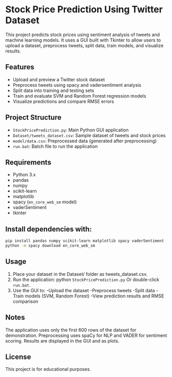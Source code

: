 # Stock Price Prediction Using Twitter Dataset

This project predicts stock prices using sentiment analysis of tweets and machine learning models. It uses a GUI built with Tkinter to allow users to upload a dataset, preprocess tweets, split data, train models, and visualize results.

## Features

- Upload and preview a Twitter stock dataset
- Preprocess tweets using spacy and vadersentiment analysis
- Split data into training and testing sets
- Train and evaluate SVM and Random Forest regression models
- Visualize predictions and compare RMSE errors

## Project Structure


- `StockPricePrediction.py`: Main Python GUI application
- `Dataset/tweets_dataset.csv`: Sample dataset of tweets and stock prices
- `model/data.csv`: Preprocessed data (generated after preprocessing)
- `run.bat`: Batch file to run the application

## Requirements

- Python 3.x
- pandas
- numpy
- scikit-learn
- matplotlib
- spacy (`en_core_web_sm` model)
- vaderSentiment
- tkinter

## Install dependencies with:

```sh
pip install pandas numpy scikit-learn matplotlib spacy vaderSentiment
python -m spacy download en_core_web_sm
```

## Usage

1. Place your dataset in the Dataset/ folder as tweets_dataset.csv.
2. Run the application:
python ```StockPricePrediction.py```
Or double-click ```run.bat```.
3. Use the GUI to:
  -Upload the dataset
  -Preprocess tweets
  -Split data
  -Train models (SVM, Random Forest)
  -View prediction results and RMSE comparison

## Notes
The application uses only the first 600 rows of the dataset for demonstration.
Preprocessing uses spaCy for NLP and VADER for sentiment scoring.
Results are displayed in the GUI and as plots.

## License
This project is for educational purposes.
